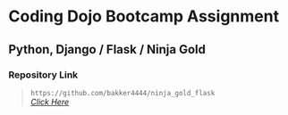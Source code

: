 # Coding Dojo Bootcamp Assignment
## Python, Django / Flask / Ninja Gold

### Repository Link  

> ``` https://github.com/bakker4444/ninja_gold_flask ```  
> _[Click Here](https://github.com/bakker4444/ninja_gold_flask)_  
